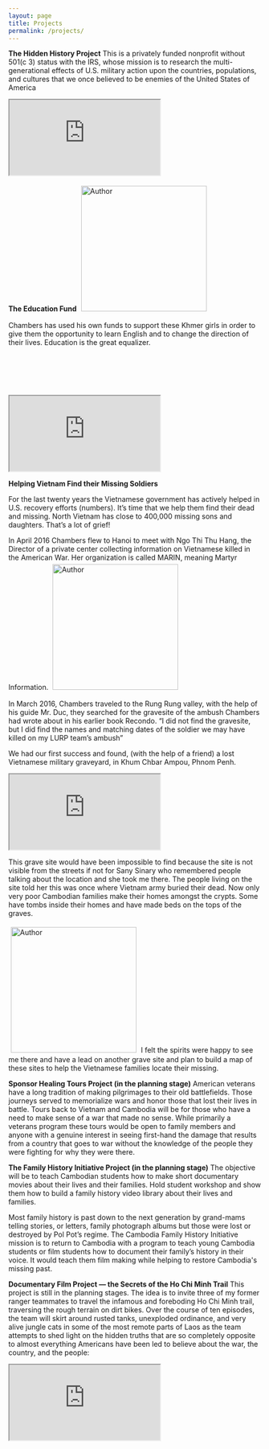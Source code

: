 ```yaml
---
layout: page
title: Projects
permalink: /projects/
---
```


**The Hidden History Project**
This is a privately funded nonprofit without 501(c 3) status with the IRS, whose mission is to research the multi-generational effects of U.S. military action upon the countries, populations, and cultures that we once believed to be enemies of the United States of America

<div class="embed-responsive embed-responsive-16by9">
  <iframe class="embed-responsive-item" src="https://www.youtube.com/embed/y8Tu73bxazw" allowfullscreen></iframe>
</div>

**The Education Fund**
<img class="pull-left img-responsive img-rounded" style="height: 250px; margin: 5px;" src="{{ site.url }}/images/the_edu_fund.jpg" alt="Author"/>

Chambers has used his own funds to support these Khmer girls in order to give them the opportunity to learn English and to change the direction of their lives. Education is the great equalizer.

<br><br><br><br>
<div class="embed-responsive embed-responsive-16by9">
  <iframe class="embed-responsive-item" src="https://www.youtube.com/embed/Tv8PkU6KPfI" allowfullscreen></iframe>
</div>


**Helping Vietnam Find their Missing Soldiers**

For the last twenty years the Vietnamese government has actively helped in U.S. recovery efforts (numbers). It’s time that we help them find their dead and missing. North Vietnam has close to 400,000 missing sons and daughters. That’s a lot of grief!

In April 2016 Chambers flew to Hanoi to meet with Ngo Thi Thu Hang, the Director of a private center collecting information on Vietnamese killed in the American War. Her organization is called MARIN, meaning Martyr Information.
<img class="pull-right img-responsive img-rounded" style="height: 250px; margin: 5px;" src="{{ site.url }}/images/helping_vn_find_their_missing_soldiers.jpg" alt="Author"/>

In March 2016, Chambers traveled to the Rung Rung valley, with the help of his guide Mr. Duc, they searched for the gravesite of the ambush Chambers had wrote about in his earlier book Recondo. “I did not find the gravesite, but I did find the names and matching dates of the soldier we may have killed on my LURP team’s ambush”

We had our first success and found, (with the help of a friend) a lost Vietnamese military graveyard, in Khum Chbar Ampou, Phnom Penh.

<div class="embed-responsive embed-responsive-16by9">
<iframe class="embed-responsive-item" src="https://www.youtube.com/embed/pw6DdtoZZI8" allowfullscreen></iframe>
</div>


This grave site would have been impossible to find because the site is not visible from the streets if not for Sany Sinary who remembered people talking about the location and she took me there. The people living on the site told her this was once where Vietnam army buried their dead. Now only very poor Cambodian families make their homes amongst the crypts.   Some have tombs inside their homes and have made beds on the tops of the graves.

<img class="pull-left img-responsive img-rounded" style="height: 250px; margin: 5px;" src="{{ site.url }}/images/helping_vn_find_their_missing_soldiers_2.jpg" alt="Author"/>
I felt the spirits were happy to see me there and have a lead on another grave site and plan to build a map of these sites to help the Vietnamese families locate their missing.

**Sponsor Healing Tours Project (in the planning stage)**
American veterans have a long tradition of making pilgrimages to their old battlefields. Those journeys served to memorialize wars and honor those that lost their lives in battle.  Tours back to Vietnam and Cambodia will be for those who have a need to make sense of a war that made no sense.  While primarily a veterans program these tours would be open to family members and anyone with a genuine interest in seeing first-hand the damage that results from a country that goes to war without the knowledge of the people they were fighting for why they were there.

**The Family History Initiative Project (in the planning stage)**
The objective will be to teach Cambodian students how to make short documentary movies about their lives and their families.  Hold student workshop and show them how to build a family history video library about their lives and families.

Most family history is past down to the next generation by grand-mams telling stories, or letters, family photograph albums but those were lost or destroyed by Pol Pot’s regime.  The Cambodia Family History Initiative mission is to return to Cambodia with a program to teach young Cambodia students or film students how to document their family’s history in their voice.  It would teach them film making while helping to restore Cambodia's missing past.

**Documentary Film Project — the Secrets of the Ho Chi Minh Trail**
This project is still in the planning stages. The idea is to invite three of my former ranger teammates to travel the infamous and foreboding Ho Chi Minh trail, traversing the rough terrain on dirt bikes. Over the course of ten episodes, the team will skirt around rusted tanks, unexploded ordinance, and very alive jungle cats in some of the most remote parts of Laos as the team attempts to shed light on the hidden truths that are so completely opposite to almost everything Americans have been led to believe about the war, the country, and the people:

<div class="embed-responsive embed-responsive-16by9">
  <iframe class="embed-responsive-item" src="https://www.youtube.com/embed/9IBrBGBEgj8" allowfullscreen></iframe>
</div>
